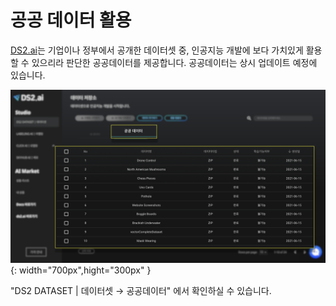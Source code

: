 # **공공 데이터 활용**

[DS2.ai](http://ds2.ai)는 기업이나 정부에서 공개한 데이터셋 중, 인공지능 개발에 보다 가치있게 활용할 수 있으리라 판단한 공공데이터를 제공합니다. 공공데이터는 상시 업데이트 예정에 있습니다. 

![이미지이름](./image/dataset_2-1.png){: width="700px",hight="300px" }

"DS2 DATASET | 데이터셋 → 공공데이터" 에서 확인하실 수 있습니다.